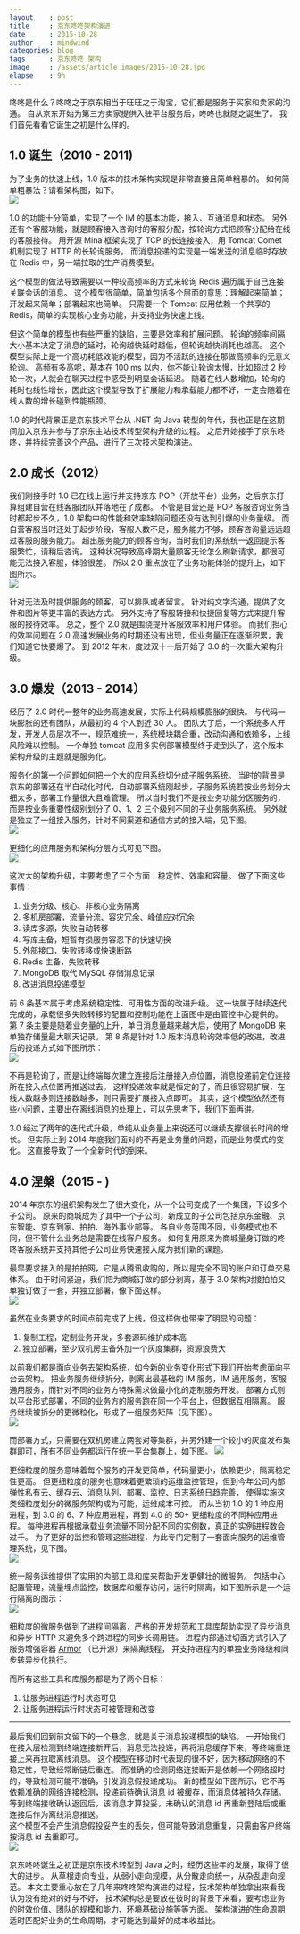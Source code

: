 ```yaml
---
layout    : post
title     : 京东咚咚架构演进
date      : 2015-10-28
author    : mindwind
categories: blog
tags      : 京东咚咚 架构
image     : /assets/article_images/2015-10-28.jpg
elapse    : 9h
---
```



咚咚是什么？咚咚之于京东相当于旺旺之于淘宝，它们都是服务于买家和卖家的沟通。
自从京东开始为第三方卖家提供入驻平台服务后，咚咚也就随之诞生了。
我们首先看看它诞生之初是什么样的。


## 1.0 诞生（2010 - 2011)
为了业务的快速上线，1.0 版本的技术架构实现是非常直接且简单粗暴的。
如何简单粗暴法？请看架构图，如下。  
![](/assets/article_images/2015-10-28-1.png)

1.0 的功能十分简单，实现了一个 IM 的基本功能，接入、互通消息和状态。
另外还有个客服功能，就是顾客接入咨询时的客服分配，按轮询方式把顾客分配给在线的客服接待。
用开源 Mina 框架实现了 TCP 的长连接接入，用 Tomcat Comet 机制实现了 HTTP 的长轮询服务。
而消息投递的实现是一端发送的消息临时存放在 Redis 中，另一端拉取的生产消费模型。

这个模型的做法导致需要以一种较高频率的方式来轮询 Redis 遍历属于自己连接关联会话的消息。
这个模型很简单，简单包括多个层面的意思：理解起来简单；开发起来简单；部署起来也简单。
只需要一个 Tomcat 应用依赖一个共享的 Redis，简单的实现核心业务功能，并支持业务快速上线。

但这个简单的模型也有些严重的缺陷，主要是效率和扩展问题。
轮询的频率间隔大小基本决定了消息的延时，轮询越快延时越低，但轮询越快消耗也越高。
这个模型实际上是一个高功耗低效能的模型，因为不活跃的连接在那做高频率的无意义轮询。
高频有多高呢，基本在 100 ms 以内，你不能让轮询太慢，比如超过 2 秒轮一次，人就会在聊天过程中感受到明显会话延迟。
随着在线人数增加，轮询的耗时也线性增长，因此这个模型导致了扩展能力和承载能力都不好，一定会随着在线人数的增长碰到性能瓶颈。

1.0 的时代背景正是京东技术平台从 .NET 向 Java 转型的年代，我也正是在这期间加入京东并参与了京东主站技术转型架构升级的过程。
之后开始接手了京东咚咚，并持续完善这个产品，进行了三次技术架构演进。


## 2.0 成长（2012）
我们刚接手时 1.0 已在线上运行并支持京东 POP（开放平台）业务，之后京东打算组建自营在线客服团队并落地在了成都。
不管是自营还是 POP 客服咨询业务当时都起步不久，1.0 架构中的性能和效率缺陷问题还没有达到引爆的业务量级。
而自营客服当时还处于起步阶段，客服人数不足，服务能力不够，顾客咨询量远远超过客服的服务能力。
超出服务能力的顾客咨询，当时我们的系统统一返回提示客服繁忙，请稍后咨询。
这种状况导致高峰期大量顾客无论怎么刷新请求，都很可能无法接入客服，体验很差。
所以 2.0 重点放在了业务功能体验的提升上，如下图所示。  
![](/assets/article_images/2015-10-28-2.png)

针对无法及时提供服务的顾客，可以排队或者留言。
针对纯文字沟通，提供了文件和图片等更丰富的表达方式。
另外支持了客服转接和快捷回复等方式来提升客服的接待效率。
总之，整个 2.0 就是围绕提升客服效率和用户体验。
而我们担心的效率问题在 2.0 高速发展业务的时期还没有出现，但业务量正在逐渐积累，我们知道它快要爆了。
到 2012 年末，度过双十一后开始了 3.0 的一次重大架构升级。


## 3.0 爆发（2013 - 2014）
经历了 2.0 时代一整年的业务高速发展，实际上代码规模膨胀的很快。
与代码一块膨胀的还有团队，从最初的 4 个人到近 30 人。
团队大了后，一个系统多人开发，开发人员层次不一，规范难统一，系统模块耦合重，改动沟通和依赖多，上线风险难以控制。
一个单独 tomcat 应用多实例部署模型终于走到头了，这个版本架构升级的主题就是服务化。

服务化的第一个问题如何把一个大的应用系统切分成子服务系统。
当时的背景是京东的部署还在半自动化时代，自动部署系统刚起步，子服务系统若按业务划分太细太多，部署工作量很大且难管理。
所以当时我们不是按业务功能分区服务的，而是按业务重要性级别划分了 0、1、2 三个级别不同的子业务服务系统。
另外就是独立了一组接入服务，针对不同渠道和通信方式的接入端，见下图。  
![](/assets/article_images/2015-10-28-3.png)

更细化的应用服务和架构分层方式可见下图。  
![](/assets/article_images/2015-10-28-4.png)

这次大的架构升级，主要考虑了三个方面：稳定性、效率和容量。
做了下面这些事情：
  1. 业务分级、核心、非核心业务隔离
  2. 多机房部署，流量分流、容灾冗余、峰值应对冗余
  3. 读库多源，失败自动转移
  4. 写库主备，短暂有损服务容忍下的快速切换
  5. 外部接口，失败转移或快速断路
  6. Redis 主备，失败转移
  7. MongoDB 取代 MySQL 存储消息记录
  8. 改进消息投递模型

前 6 条基本属于考虑系统稳定性、可用性方面的改进升级。
这一块属于陆续迭代完成的，承载很多失败转移的配置和控制功能在上面图中是由管控中心提供的。
第 7 条主要是随着业务量的上升，单日消息量越来越大后，使用了 MongoDB 来单独存储量最大聊天记录。
第 8 条是针对 1.0 版本消息轮询效率低的改进，改进后的投递方式如下图所示：  
![](/assets/article_images/2015-10-28-5.png)

不再是轮询了，而是让终端每次建立连接后注册接入点位置，消息投递前定位连接所在接入点位置再推送过去。
这样投递效率就是恒定的了，而且很容易扩展，在线人数越多则连接数越多，则只需要扩展接入点即可。
其实，这个模型依然还有些小问题，主要出在离线消息的处理上，可以先思考下，我们下面再讲。

3.0 经过了两年的迭代式升级，单纯从业务量上来说还可以继续支撑很长时间的增长。
但实际上到 2014 年底我们面对的不再是业务量的问题，而是业务模式的变化。
这直接导致了一个全新时代的到来。


## 4.0 涅槃（2015 - )
2014 年京东的组织架构发生了很大变化，从一个公司变成了一个集团，下设多个子公司。
原来的商城成为了其中一个子公司，新成立的子公司包括京东金融、京东智能、京东到家、拍拍、海外事业部等。
各自业务范围不同，业务模式也不同，但不管什么业务总是需要在线客户服务。
如何复用原来为商城量身订做的咚咚客服系统并支持其他子公司业务快速接入成为我们新的课题。

最早要求接入的是拍拍网，它是从腾讯收购的，所以是完全不同的账户和订单交易体系。
由于时间紧迫，我们把为商城订做的部分剥离，基于 3.0 架构对接拍拍又单独订做了一套，并独立部署，像下面这样。  
![](/assets/article_images/2015-10-28-6.png)

虽然在业务要求的时间点前完成了上线，但这样做也带来了明显的问题：
  1. 复制工程，定制业务开发，多套源码维护成本高
  2. 独立部署，至少双机房主备外加一个灰度集群，资源浪费大

以前我们都是面向业务去架构系统，如今新的业务变化形式下我们开始考虑面向平台去架构。
把业务服务继续拆分，剥离出最基础的 IM 服务，IM 通用服务，客服通用服务，而针对不同的业务方特殊需求做最小化的定制服务开发。
部署方式则以平台形式部署，不同的业务方的服务跑在同一个平台上，但数据互相隔离。
服务继续被拆分的更微粒化，形成了一组服务矩阵（见下图）。  
![](/assets/article_images/2015-10-28-7.png)

而部署方式，只需要在双机房建立两套对等集群，并另外建一个较小的灰度发布集群即可，所有不同业务都运行在统一平台集群上，如下图。
![](/assets/article_images/2015-10-28-8.png)

更细粒度的服务意味着每个服务的开发更简单，代码量更小，依赖更少，隔离稳定性更高。
但更细粒度的服务也意味着更繁琐的运维监控管理，但到今年公司内部弹性私有云、缓存云、消息队列、部署、监控、日志系统日趋完善，
使得实施这类细粒度划分的微服务架构成为可能，运维成本可控。
而从当初 1.0 的 1 种应用进程，到 3.0 的 6、7 种应用进程，再到 4.0 的 50+ 更细粒度的不同种应用进程。
每种进程再根据承载业务流量不同分配不同的实例数，真正的实例进程数会过千。
为了更好的监控和管理这些进程，为此专门定制了一套面向服务的运维管理系统，见下图。  
![](/assets/article_images/2015-10-28-9.png)

统一服务运维提供了实用的内部工具和库来帮助开发更健壮的微服务。
包括中心配置管理，流量埋点监控，数据库和缓存访问，运行时隔离，如下图所示是一个运行隔离的图示：  
![](/assets/article_images/2015-10-28-10.png)

细粒度的微服务做到了进程间隔离，严格的开发规范和工具库帮助实现了异步消息和异步 HTTP 来避免多个跨进程的同步长调用链。
进程内部通过切面方式引入了服务增强容器 [Armor](http://craftcode.io/armor) （已开源）来隔离线程，
并支持进程内的单独业务降级和同步转异步化执行。

而所有这些工具和库服务都是为了两个目标：
  1. 让服务进程运行时状态可见
  2. 让服务进程运行时状态可被管理和改变


----


最后我们回到前文留下的一个悬念，就是关于消息投递模型的缺陷。
一开始我们在接入层检测到终端连接断开后，消息无法投递，再将消息缓存下来，等终端重连接上来再拉取离线消息。
这个模型在移动时代表现的很不好，因为移动网络的不稳定性，导致经常断链后重连。
而准确的检测网络连接断开是依赖一个网络超时的，导致检测可能不准确，引发消息假投递成功。
新的模型如下图所示，它不再依赖准确的网络连接检测，投递前待确认消息 id 被缓存，而消息体被持久存储。
等到终端接收确认返回后，该消息才算投妥，未确认的消息 id 再重新登陆后或重连接后作为离线消息推送。  
这个模型不会产生消息假投妥产生的丢失，但可能导致消息重复，只需由客户终端按消息 id 去重即可。  
![](/assets/article_images/2015-10-28-11.png)

京东咚咚诞生之初正是京东技术转型到 Java 之时，经历这些年的发展，取得了很大的进步。
从草根走向专业，从弱小走向规模，从分散走向统一，从杂乱走向规范。
本文主要重心放在了几年来咚咚架构演进的过程，技术架构单独拿出来看我认为没有绝对的好与不好，
技术架构总是要放在彼时的背景下来看，要考虑业务的时效价值、团队的规模和能力、环境基础设施等等方面。
架构演进的生命周期适时匹配好业务的生命周期，才可能达到最好的成本收益比。
